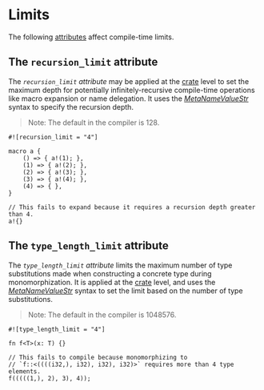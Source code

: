 # Limits

The following [attributes] affect compile-time limits.

## The `recursion_limit` attribute

The *`recursion_limit` attribute* may be applied at the [crate] level to set the
maximum depth for potentially infinitely-recursive compile-time operations
like macro expansion or name delegation. It uses the [_MetaNameValueStr_]
syntax to specify the recursion depth.

> Note: The default in the compiler is 128.

```ds,compile_fail
#![recursion_limit = "4"]

macro a {
    () => { a!(1); },
    (1) => { a!(2); },
    (2) => { a!(3); },
    (3) => { a!(4); },
    (4) => { },
}

// This fails to expand because it requires a recursion depth greater than 4.
a!{}
```

## The `type_length_limit` attribute

The *`type_length_limit` attribute* limits the maximum number of type
substitutions made when constructing a concrete type during monomorphization.
It is applied at the [crate] level, and uses the [_MetaNameValueStr_] syntax
to set the limit based on the number of type substitutions.

> Note: The default in the compiler is 1048576.

```ds,compile_fail
#![type_length_limit = "4"]

fn f<T>(x: T) {}

// This fails to compile because monomorphizing to
// `f::<((((i32,), i32), i32), i32)>` requires more than 4 type elements.
f(((((1,), 2), 3), 4));
```

[_MetaNameValueStr_]: ../attributes.md#meta-item-attribute-syntax
[attributes]: ../attributes.md
[crate]: ../crates-and-source-files.md
